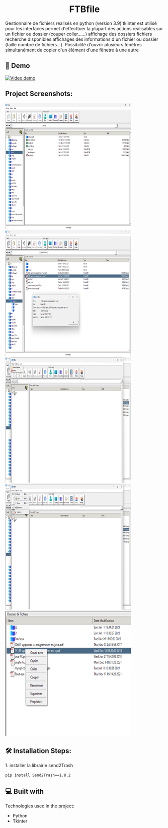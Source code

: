 <h1 align="center" id="title">FTBfile</h1>

<p id="description">Gestionnaire de fichiers realisés en python (version 3.9) tkinter est utilisé pour les interfaces permet d'effecttuer la plupart des actions realisables sur un fichier ou dossier (couper coller......) affichage des dossiers fichiers recherche disponibles affichages des informations d'un fichier ou dossier (taille nombre de fichiers...). Possibilité d'ouvrir plusieurs fenêtres simultanément de copier d'un élément d'une fênetre à une autre</p>

<h2>🚀 Demo</h2>

[![Video demo](https://youtu.be/FGue887jETs)](https://www.youtube.com/watch?v=FGue887jETs)

<h2>Project Screenshots:</h2>

<img src="images/Capture d’écran 2024-07-21 070343.png" alt="project-screenshot" width="400" height="400/">
<img src="images/Capture d’écran 2024-07-21 070419.png" alt="project-screenshot" width="400" height="400/">
<img src="images/Capture d’écran 2024-07-21 070438.png" alt="project-screenshot" width="400" height="400/">
<img src="images/Capture d’écran 2024-07-21 070447.png" alt="project-screenshot" width="400" height="400/">
<img src="images/Capture d’écran 2024-07-21 070456.png" alt="project-screenshot" width="400" height="400/">

<h2>🛠️ Installation Steps:</h2>

<p>1. installer la librairie send2Trash</p>

```
pip install Send2Trash==1.8.2
```


<h2>💻 Built with</h2>

Technologies used in the project:

*   Python
*   Tkinter

